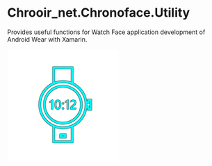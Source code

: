# Chrooir_net.Chronoface.Utility
Provides useful functions for Watch Face application development of Android Wear with Xamarin.

![icon.png](https://raw.githubusercontent.com/Nia-TN1012/Chronoir_net.Chronoface.Extension/master/image/Watchface.png)
